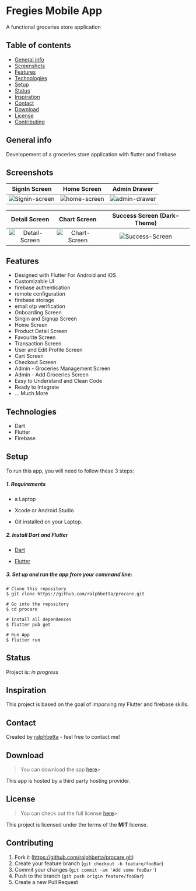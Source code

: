 # Fregies Mobile App
A functional groceries store application

## Table of contents
* [General info](#general-info)
* [Screenshots](#screenshots)
* [Features](#features)
* [Technologies](#technologies)
* [Setup](#setup)
* [Status](#status)
* [Inspiration](#inspiration)
* [Contact](#contact)
* [Download](#download)
* [License](#license)
* [Contributing](#contributing)

## General info
Developement of a groceries store application with flutter and firebase

## Screenshots

 SignIn Screen           |  Home Screen  |  Admin Drawer
 :-------------------------:|:-------------------------:|:-------------------------:
![Signin-screen](https://user-images.githubusercontent.com/99793528/169668159-221454ed-08ce-40eb-9fe3-9e557bf1936d.png)|![home-screen](https://user-images.githubusercontent.com/99793528/169668226-c177d58c-d6ad-4303-b7fc-3bcbf20802b8.png)|![admin-drawer](https://user-images.githubusercontent.com/99793528/169668791-9b4bf835-7372-480e-b69a-aede266a5297.png)




Detail Screen       |  Chart Screen  |  Success Screen (Dark-Theme)
:-------------------------:|:-------------------------:|:-------------------------:
![Detail-Screen](https://user-images.githubusercontent.com/99793528/169668287-b45940ac-7988-4039-a235-63be0b63978a.png)|![Chart-Screen](https://user-images.githubusercontent.com/99793528/169668312-a0eaab43-3768-444f-89aa-ba3e55d91fe8.png)|![Success-Screen](https://user-images.githubusercontent.com/99793528/169668473-26978058-41b8-47c5-9e5a-751832b1e4e9.png)

## Features
* Designed with Flutter For Android and iOS
* Customizable UI
* firebase authentication
* remote configuration
* firebase storage
* email otp verification
* Onboarding Screen
* Singin and Signup Screen
* Home Screen
* Product Detail Screen
* Favourite Screen
* Transaction Screen
* User and Edit Profile Screen
* Cart Screen
* Checkout Screen
* Admin - Groceries Management Screen
* Admin - Add Groceries Screen
* Easy to Understand and Clean Code
* Ready to Integrate
* ... Much More


## Technologies
* Dart
* Flutter
* Firebase


## Setup
To run this app, you will need to follow these 3 steps:

##### 1. Requirements
  - a Laptop

  - Xcode or Android Studio

  - Git installed on your Laptop.


##### 2. Install Dart and Flutter
  - [Dart](https://dart.dev/get-dart)

  - [Flutter](https://flutter.dev/docs/get-started/install)


##### 3. Set up and run the app from your command line:
  ```
  # Clone this repository
  $ git clone https://github.com/ralphbetta/procare.git

  # Go into the repository
  $ cd procare

  # Install all dependences
  $ flutter pub get

  # Run App
  $ flutter run
  ```


## Status
Project is: _in progress_

## Inspiration
This project is based on the goal of imporving my Flutter and firebase skills.


## Contact
Created by [ralphbetta](https://github.com/ralphbetta/fregies) - feel free to contact me!


## Download
>You can download the app [here](https://appsenjoy.com/files/8602611456b0970b94aa7d09cfcffdc3.apk)>


This app is hosted by a third party hosting provider.

## License
>You can check out the full license [here](https://github.com/ralphbetta/procare/blob/main/LICENSE)>

This project is licensed under the terms of the **MIT** license.

## Contributing

1. Fork it (<https://github.com/ralphbetta/procare.git>)
2. Create your feature branch (`git checkout -b feature/fooBar`)
3. Commit your changes (`git commit -am 'Add some fooBar'`)
4. Push to the branch (`git push origin feature/fooBar`)
5. Create a new Pull Request
